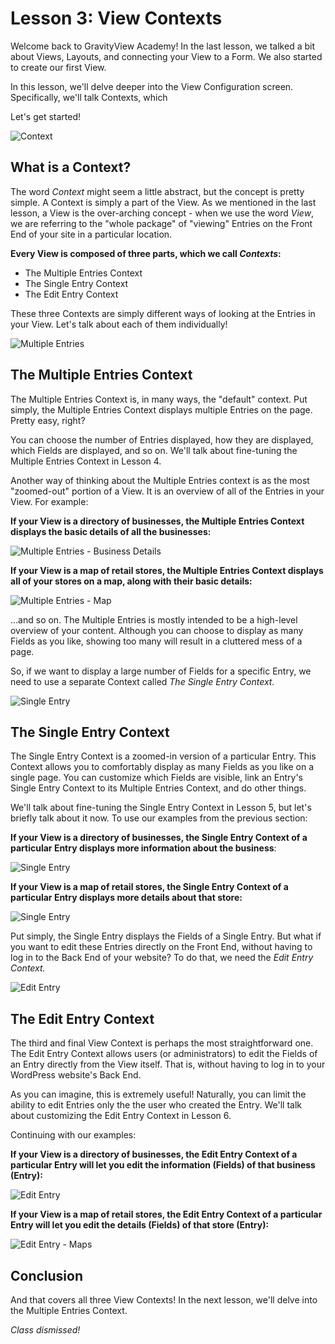 # Lesson 3: View Contexts

Welcome back to GravityView Academy! In the last lesson, we talked a bit about Views, Layouts, and connecting your View to a Form. We also started to create our first View.

In this lesson, we'll delve deeper into the View Configuration screen. Specifically, we'll talk Contexts, which 

Let's get started!



![Context](./gitbook/images/contexts.png)

## What is a Context?

The word *Context* might seem a little abstract, but the concept is pretty simple. A Context is simply a part of the View. As we mentioned in the last lesson, a View is the over-arching concept - when we use the word *View*, we are referring to the "whole package" of "viewing" Entries on the Front End of your site in a particular location.

**Every View is composed of three parts, which we call *Contexts*:**

- The Multiple Entries Context
- The Single Entry Context
- The Edit Entry Context

These three Contexts are simply different ways of looking at the Entries in your View. Let's talk about each of them individually!



![Multiple Entries](./gitbook/images/multiple-entries.png)

## The Multiple Entries Context

The Multiple Entries Context is, in many ways, the "default" context. Put simply, the Multiple Entries Context displays multiple Entries on the page. Pretty easy, right?

You can choose the number of Entries displayed, how they are displayed, which Fields are displayed, and so on. We'll talk about fine-tuning the Multiple Entries Context in Lesson 4.

Another way of thinking about the Multiple Entries context is as the most "zoomed-out" portion of a View. It is an overview of all of the Entries in your View. For example:



**If your View is a directory of businesses, the Multiple Entries Context displays the basic details of all the businesses:**

![Multiple Entries - Business Details](./gitbook/images/multiple-entries-business.png)



**If your View is a map of retail stores, the Multiple Entries Context displays all of your stores on a map, along with their basic details:**

![Multiple Entries - Map](./gitbook/images/multiple-entries-map.png)



...and so on. The Multiple Entries is mostly intended to be a high-level overview of your content. Although you can choose to display as many Fields as you like, showing too many will result in a cluttered mess of a page.

So, if we want to display a large number of Fields for a specific Entry, we need to use a separate Context called *The Single Entry Context.*



![Single Entry](./gitbook/images/single-entry.png)

## The Single Entry Context

The Single Entry Context is a zoomed-in version of a particular Entry. This Context allows you to comfortably display as many Fields as you like on a single page. You can customize which Fields are visible, link an Entry's Single Entry Context to its Multiple Entries Context, and do other things.

We'll talk about fine-tuning the Single Entry Context in Lesson 5, but let's briefly talk about it now. To use our examples from the previous section:

**If your View is a directory of businesses, the Single Entry Context of a particular Entry displays more information about the business**:



![Single Entry](./gitbook/images/single-entry-business.png)



**If your View is a map of retail stores, the Single Entry Context of a particular Entry displays more details about that store:**

![Single Entry](./gitbook/images/map-single-entry.png)



Put simply, the Single Entry displays the Fields of a Single Entry. But what if you want to edit these Entries directly on the Front End, without having to log in to the Back End of your website? To do that, we need the *Edit Entry Context.*



![Edit Entry](./gitbook/images/edit-entry.png)

## The Edit Entry Context

The third and final View Context is perhaps the most straightforward one. The Edit Entry Context allows users (or administrators) to edit the Fields of an Entry directly from the View itself. That is, without having to log in to your WordPress website's Back End.

As you can imagine, this is extremely useful! Naturally, you can limit the ability to edit Entries only the the user who created the Entry. We'll talk about customizing the Edit Entry Context in Lesson 6.

Continuing with our examples:

**If your View is a directory of businesses, the Edit Entry Context of a particular Entry will let you edit the information (Fields) of that business (Entry):**

![Edit Entry](./gitbook/images/edit-entry-business.png)

**If your View is a map of retail stores, the Edit Entry Context of a particular Entry will let you edit the details (Fields) of that store (Entry):**



![Edit Entry - Maps](./gitbook/images/edit-entry-maps.png)



## Conclusion

And that covers all three View Contexts! In the next lesson, we'll delve into the Multiple Entries Context.

*Class dismissed!*
